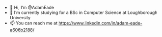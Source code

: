 - 👋 Hi, I’m @AdamEade
- 🌱 I’m currently studying for a BSc in Computer Science at Loughborough University
- 📫 You can reach me at https://www.linkedin.com/in/adam-eade-a606b2188/

<!---
AdamEade/AdamEade is a ✨ special ✨ repository because its `README.md` (this file) appears on your GitHub profile.
You can click the Preview link to take a look at your changes.
--->
